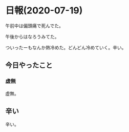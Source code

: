 # 日報(2020-07-19)

午前中は偏頭痛で死んでた。

午後からはなろうみてた。

ついったーもなんか熱冷めた。どんどん冷めていく。辛い。

## 今日やったこと

### 虚無

虚無。

## 辛い

辛い。
